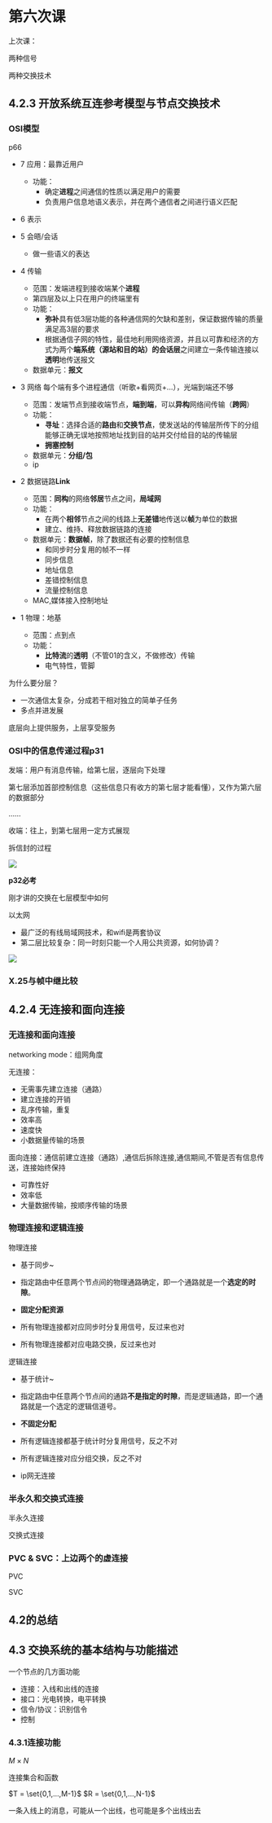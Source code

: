 # 第六次课

上次课：

两种信号

两种交换技术

## 4.2.3 开放系统互连参考模型与节点交换技术
### OSI模型

p66

- 7 应用：最靠近用户
  - 功能：
    - 确定**进程**之间通信的性质以满足用户的需要
    - 负责用户信息地语义表示，并在两个通信者之间进行语义匹配

- 6 表示
- 5 会晤/会话
  - 做一些语义的表达

- 4 传输
  - 范围：发端进程到接收端某个**进程**
  - 第四层及以上只在用户的终端里有
  - 功能：
    - **弥补**具有低3层功能的各种通信网的欠缺和差别，保证数据传输的质量满足高3层的要求
    - 根据通信子网的特性，最佳地利用网络资源，并且以可靠和经济的方式为两个**端系统（源站和目的站）的会话层**之间建立一条传输连接以**透明**地传送报文
  - 数据单元：**报文**

- 3 网络
每个端有多个进程通信（听歌+看网页+...），光端到端还不够
  - 范围：发端节点到接收端节点，**端到端**，可以**异构**网络间传输（**跨网**）
  - 功能：
    - **寻址**：选择合适的**路由**和**交换节点**，使发送站的传输层所传下的分组能够正确无误地按照地址找到目的站并交付给目的站的传输层
    - **拥塞控制**
  - 数据单元：**分组/包**
  - ip

- 2 数据链路**Link**
  - 范围：**同构**的网络**邻居**节点之间，**局域网**
  - 功能：
    - 在两个**相邻**节点之间的线路上**无差错**地传送以**帧**为单位的数据
    - 建立、维持、释放数据链路的连接
  - 数据单元：**数据帧**，除了数据还有必要的控制信息
    - 和同步时分复用的帧不一样
    - 同步信息
    - 地址信息
    - 差错控制信息
    - 流量控制信息
  - MAC,媒体接入控制地址

- 1 物理：地基
  - 范围：点到点
  - 功能：
    - **比特流**的**透明**（不管01的含义，不做修改）传输
    - 电气特性，管脚

为什么要分层？
- 一次通信太复杂，分成若干相对独立的简单子任务
- 多点并进发展

底层向上提供服务，上层享受服务


### OSI中的信息传递过程p31

发端：用户有消息传输，给第七层，逐层向下处理

第七层添加首部控制信息（这些信息只有收方的第七层才能看懂），又作为第六层的数据部分

……

收端：往上，到第七层用一定方式展现

拆信封的过程

![](https://s3.bmp.ovh/imgs/2023/03/09/1baeb0f39a064d61.png)

**p32必考**

刚才讲的交换在七层模型中如何

以太网
- 最广泛的有线局域网技术，和wifi是两套协议
- 第二层比较复杂：同一时刻只能一个人用公共资源，如何协调？

![](https://s3.bmp.ovh/imgs/2023/03/09/2f00350204f829bf.png)

### X.25与帧中继比较

## 4.2.4 无连接和面向连接

### 无连接和面向连接
networking mode：组网角度

无连接：
- 无需事先建立连接（通路）
- 建立连接的开销
- 乱序传输，重复
- 效率高
- 速度快
- 小数据量传输的场景

面向连接：通信前建立连接（通路）,通信后拆除连接,通信期间,不管是否有信息传送，连接始终保持
- 可靠性好
- 效率低
- 大量数据传输，按顺序传输的场景

### 物理连接和逻辑连接
物理连接
- 基于同步~
- 指定路由中任意两个节点间的物理通路确定，即一个通路就是一个**选定的时隙**。

- **固定分配资源**
- 所有物理连接都对应同步时分复用信号，反过来也对
- 所有物理连接都对应电路交换，反过来也对

逻辑连接
- 基于统计~
- 指定路由中任意两个节点间的通路**不是指定的时隙**，而是逻辑通路，即一个通路就是一个选定的逻辑信道号。

- **不固定分配**
- 所有逻辑连接都基于统计时分复用信号，反之不对
- 所有逻辑连接对应分组交换，反之不对
- ip网无连接


### 半永久和交换式连接

半永久连接

交换式连接

### PVC & SVC：上边两个的虚连接

PVC

SVC

## 4.2的总结

## 4.3 交换系统的基本结构与功能描述

一个节点的几方面功能
- 连接：入线和出线的连接
- 接口：光电转换，电平转换
- 信令/协议：识别信令
- 控制

### 4.3.1连接功能

$M \times N$

连接集合和函数

$T = \set{0,1,...,M-1}$
$R = \set{0,1,...,N-1}$

一条入线上的消息，可能从一个出线，也可能是多个出线出去
